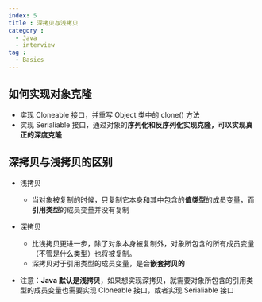 ```yaml
---
index: 5
title : 深拷贝与浅拷贝
category : 
  - Java
  - interview
tag : 
  - Basics
---
```


## 如何实现对象克隆

- 实现 Cloneable 接口，并重写 Object 类中的 clone() 方法
- 实现 Serialiable 接口，通过对象的**序列化和反序列化实现克隆，可以实现真正的深度克隆**

## 深拷贝与浅拷贝的区别

- 浅拷贝
  - 当对象被复制的时候，只复制它本身和其中包含的**值类型**的成员变量，而**引用类型**的成员变量并没有复制
- 深拷贝
  - 比浅拷贝更进一步，除了对象本身被复制外，对象所包含的所有成员变量（不管是什么类型）也将被复制。
  - 深拷贝对于引用类型的成员变量，是会**嵌套拷贝的**

- 注意：**Java 默认是浅拷贝**，如果想实现深拷贝，就需要对象所包含的引用类型的成员变量也需要实现 Cloneable 接口，或者实现 Serialiable 接口

  ### 
